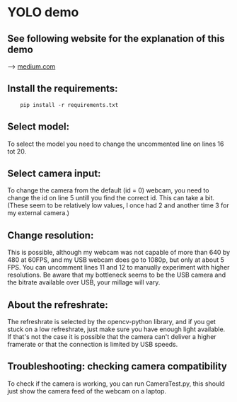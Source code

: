 

# YOLO demo


##  See following website for the explanation of this demo

--> [medium.com](https://dipankarmedh1.medium.com/real-time-object-detection-with-yolo-and-webcam-enhancing-your-computer-vision-skills-861b97c78993)

## Install the requirements:

```commandline
    pip install -r requirements.txt
```

## Select model:

To select the model you need to change the uncommented line on lines 16 tot 20.

## Select camera input:

To change the camera from the default (id = 0) webcam, you need to change the id on line 5 untill you find the correct id.
This can take a bit.
(These seem to be relatively low values, I once had 2 and another time 3 for my external camera.)

## Change resolution:

This is possible, although my webcam was not capable of more than 640 by 480 at 60FPS, 
and my USB webcam does go to 1080p, but only at about 5 FPS.
You can uncomment lines 11 and 12 to manually experiment with higher resolutions.
Be aware that my bottleneck seems to be the USB camera and the bitrate available over USB, your millage will vary.

## About the refreshrate:

The refreshrate is selected by the opencv-python library, and if you get stuck on a low refreshrate,
just make sure you have enough light available.
If that's not the case it is possible that the camera can't deliver a higher framerate or
that the connection is limited by USB speeds.



## Troubleshooting: checking camera compatibility

To check if the camera is working, you can run CameraTest.py,
this should just show the camera feed of the webcam on a laptop.
